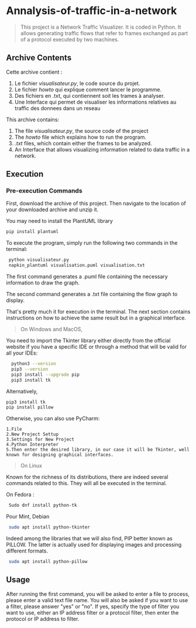 # Annalysis-of-traffic-in-a-network



> This project is a Network Traffic Visualizer. It is coded in Python. It allows generating traffic flows that refer to frames exchanged as part of a protocol executed by two machines.

## Archive Contents

Cette archive contient : 
1. Le fichier _visualisateur.py_, le code source du projet.
2. Le fichier _howto_ qui explique comment lancer le programme. 
3. Des fichiers en .txt, qui contiennent soit les trames à analyser.
4. Une Interface  qui permet de visualiser les informations relatives au traffic des donnees dans un reseau

This archive contains:
1. The file _visualisateur.py_, the source code of the project
2. The _howto_ file which explains how to run the program.
3. _.txt_ files, which contain either the frames to be analyzed.
4. An Interface that allows visualizing information related to data traffic in a network.



## Execution
### Pre-execution Commands

First, download the archive of this project.
Then navigate to the location of your downloaded archive and unzip it.

You may need to install the PlantUML library
```bash
pip install plantuml
```
To execute the program, simply run the following two commands in the terminal:

```bash
 python visualisateur.py
 napkin_plantuml visualisation.puml visualisation.txt
```
The first command generates a .puml file containing the necessary information to draw the graph.

The second command generates a .txt file containing the flow graph to display.

That's pretty much it for execution in the terminal. The next section contains instructions on how to achieve the same result but in a graphical interface.


> On Windows and MacOS,

You need to import the Tkinter library either directly from the official website if you have a specific IDE or through a method that will be valid for all your IDEs:

```bash
  python3 --version
  pip3 --version
  pip3 install --upgrade pip
  pip3 install tk
```
Alternatively,

```bash
pip3 install tk
pip install pillow
```

Otherwise, you can also use PyCharm:

    1.File
    2.New Project Settup
    3.Settings for New Project
    4.Python Interpreter
    5.Then enter the desired library, in our case it will be Tkinter, well known for designing graphical interfaces.




>On Linux

Known for the richness of its distributions, there are indeed several commands related to this. They will all be executed in the terminal.

On Fedora :
```bash
 Sudo dnf install python-tk
```

Pour Mint, Debian 
```bash
 sudo apt install python-tkinter
```

Indeed among the libraries that we will also find, PIP better known as PILLOW. The latter is actually used for displaying images and processing different formats.

```bash
 sudo apt install python-pillow
```

## Usage

After running the first command, you will be asked to enter a file to process, please enter a valid text file name. You will also be asked if you want to use a filter, please answer "yes" or "no". If yes, specify the type of filter you want to use, either an IP address filter or a protocol filter, then enter the protocol or IP address to filter.
